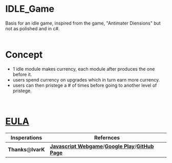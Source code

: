# IDLE_Game
Basis for an idle game, inspired from the game, "Antimater Diensions" but not as polished and in c#.<br>
<br>
# Concept
* 1 idle module makes currency, each module after produces the one before it.<br>
* users spend currency on upgrades which in turn earn more currency.<br>
* users can then pristege a # of times before going to another level of pristege.<br>
<br>

# [**EULA**](https://github.com/helderma/Basic_Idle_Game/blob/master/LICENSE.txt)
Insperations | Refernces
------------ | ------------
 **Thanks**@**IvarK**| [**Javascript Webgame**](https://ivark.github.io/)/[**Google Play**](https://play.google.com/store/apps/details?id=kajfosz.antimatterdimensions)/[**GitHub Page**](https://github.com/IvarK)<br>
   
   
   

